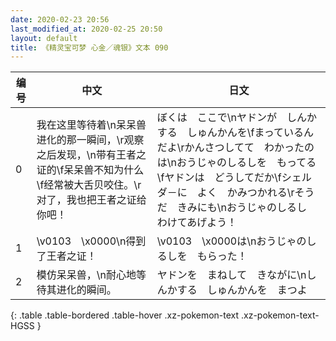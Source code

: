 ```yaml
---
date: 2020-02-23 20:56
last_modified_at: 2020-02-25 20:50
layout: default
title: 《精灵宝可梦 心金／魂银》文本 090
---
```

| 编号 | 中文 | 日文 |
| ---- | ---- | ---- |
| 0 | 我在这里等待着\n呆呆兽进化的那一瞬间，\r观察之后发现，\n带有王者之证的\f呆呆兽不知为什么\f经常被大舌贝咬住。\r对了，我也把王者之证给你吧！ | ぼくは　ここで\nヤドンが　しんかする　しゅんかんを\fまっているんだよ\rかんさつしてて　わかったのは\nおうじゃのしるしを　もってる\fヤドンは　どうしてだか\fシェルダ－に　よく　かみつかれる\rそうだ　きみにも\nおうじゃのしるし　わけてあげよう！ |
| 1 | \v0103　\x0000\n得到了王者之证！ | \v0103　\x0000は\nおうじゃのしるしを　もらった！ |
| 2 | 模仿呆呆兽，\n耐心地等待其进化的瞬间。 | ヤドンを　まねして　きながに\nしんかする　しゅんかんを　まつよ |
{: .table .table-bordered .table-hover .xz-pokemon-text .xz-pokemon-text-HGSS }